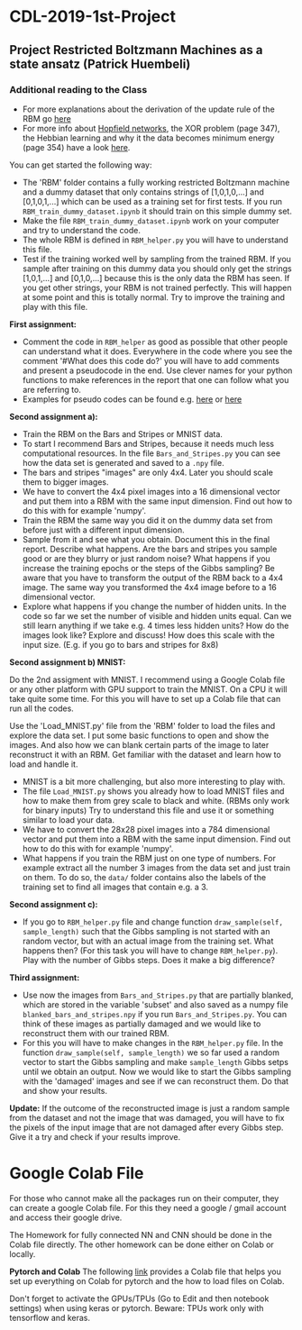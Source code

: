 # CDL-2019-1st-Project

## Project Restricted Boltzmann Machines as a state ansatz (Patrick Huembeli)

### Additional reading to the Class

- For more explanations about the derivation of the update rule of the RBM go [here](https://qucumber.readthedocs.io/en/stable/_static/RBM_tutorial.pdf)
- For more info about [Hopfield networks](https://page.mi.fu-berlin.de/rojas/neural/chapter/K13.pdf), the XOR problem (page 347), the Hebbian learning and why it the data becomes minimum energy (page 354) have a look [here](https://page.mi.fu-berlin.de/rojas/neural/chapter/K13.pdf).

You can get started the following way:
- The 'RBM' folder contains a fully working restricted Boltzmann machine and a dummy dataset that only contains strings of [1,0,1,0,...] and [0,1,0,1,...] which can be used as a training set for first tests. If you run `RBM_train_dummy_dataset.ipynb` it should train on this simple dummy set.
- Make the file `RBM_train_dummy_dataset.ipynb` work on your computer and try to understand the code.
- The whole RBM is defined in `RBM_helper.py` you will have to understand this file.
- Test if the training worked well by sampling from the trained RBM. If you sample after training on this dummy data you should only get the strings [1,0,1,...] and [0,1,0,...] because this is the only data the RBM has seen. If you get other strings, your RBM is not trained perfectly. This will happen at some point and this is totally normal. Try to improve the training and play with this file.

**First assignment:**
- Comment the code in `RBM_helper` as good as possible that other people can understand what it does. Everywhere in the code where you see the comment '#What does this code do?' you will have to add comments and present a pseudocode in the end. Use clever names for your python functions to make references in the report that one can follow what you are referring to.
- Examples for pseudo codes can be found e.g. [here](https://en.wikibooks.org/wiki/LaTeX/Algorithms) or [here](https://tex.stackexchange.com/questions/163768/write-pseudo-code-in-latex)

**Second assignment a):**
- Train the RBM on the Bars and Stripes or MNIST data.
- To start I recommend Bars and Stripes, because it needs much less computational resources. In the file `Bars_and_Stripes.py` you can see how the data set is generated and saved to a `.npy` file.
- The bars and stripes "images" are only 4x4. Later you should scale them to bigger images.
- We have to convert the 4x4 pixel images into a 16 dimensional vector and put them into a RBM with the same input dimension. Find out how to do this with for example 'numpy'.
- Train the RBM the same way you did it on the dummy data set from before just with a different input dimension.
- Sample from it and see what you obtain. Document this in the final report. Describe what happens. Are the bars and stripes you sample good or are they blurry or just random noise? What happens if you increase the training epochs or the steps of the Gibbs sampling? Be aware that you have to transform the output of the RBM back to a 4x4 image. The same way you transformed the 4x4 image before to a 16 dimensional vector.
- Explore what happens if you change the number of hidden units. In the code so far we set the number of visible and hidden units equal. Can we still learn anything if we take e.g. 4 times less hidden units? How do the images look like? Explore and discuss! How does this scale with the input size. (E.g. if you go to bars and stripes for 8x8)

**Second assignment b) MNIST:**

Do the 2nd assigment with MNIST. I recommend using a Google Colab file or any other platform with GPU support to train the MNIST. On a CPU it will take quite some time. For this you will have to set up a Colab file that can run all the codes.

Use the 'Load_MNIST.py' file from the 'RBM' folder to load the files and explore the data set. I put some basic functions to open and show the images. And also how we can blank certain parts of the image to later reconstruct it with an RBM. Get familiar with the dataset and learn how to load and handle it.

- MNIST is a bit more challenging, but also more interesting to play with.
- The file `Load_MNIST.py` shows you already how to load MNIST files and how to make them from grey scale to black and white. (RBMs only work for binary inputs) Try to understand this file and use it or something similar to load your data.
- We have to convert the 28x28 pixel images into a 784 dimensional vector and put them into a RBM with the same input dimension. Find out how to do this with for example 'numpy'.
- What happens if you train the RBM just on one type of numbers. For example extract all the number 3 images from the data set and just train on them. To do so, the `data/` folder contains also the labels of the training set to find all images that contain e.g. a 3.


**Second assignment c):**
- If you go to `RBM_helper.py` file and change function `draw_sample(self, sample_length)` such that the Gibbs sampling is not started with an random vector, but with an actual image from the training set. What happens then? (For this task you will have to change `RBM_helper.py`). Play with the number of Gibbs steps. Does it make a big difference?

**Third assignment:**
- Use now the images from `Bars_and_Stripes.py` that are partially blanked, which are stored in the variable 'subset' and also saved as a numpy file `blanked_bars_and_stripes.npy` if you run `Bars_and_Stripes.py`. You can think of these images as partially damaged and we would like to reconstruct them with our trained RBM.
- For this you will have to make changes in the `RBM_helper.py` file. In the function `draw_sample(self, sample_length)` we so far used a random vector to start the Gibbs sampling and make `sample_length` Gibbs setps until we obtain an output. Now we would like to start the Gibbs sampling with the 'damaged' images and see if we can reconstruct them. Do that and show your results.

**Update:** If the outcome of the reconstructed image is just a random sample from the dataset and not the image that was damaged, you will have to fix the pixels of the input image that are not damaged after every Gibbs step. Give it a try and check if your results improve.


# Google Colab File
For those who cannot make all the packages run on their computer, they can create a google Colab file. For this they need a google / gmail account and access their google drive.

The Homework for fully connected NN and CNN should be done in the Colab file directly. The other homework can be done either on Colab or locally.


**Pytorch and Colab**
The following [link](https://drive.google.com/file/d/1Ppzwrb8yCDe7yF_OXJql-ygCeVOKxcs4/view?usp=sharing) provides a Colab file that helps you set up everything on Colab for pytorch and the how to load files on Colab.

Don't forget to activate the GPUs/TPUs (Go to Edit and then notebook settings) when using keras or pytorch. Beware: TPUs work only with tensorflow and keras.
